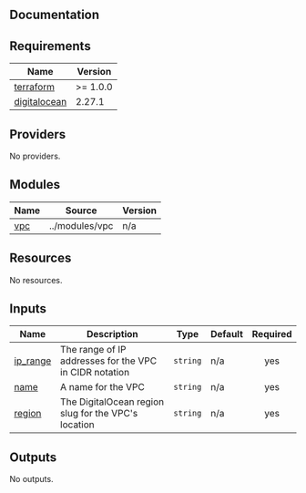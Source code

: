 ## Documentation

<!-- BEGINNING OF PRE-COMMIT-TERRAFORM DOCS HOOK -->

## Requirements

| Name                                                                              | Version  |
| --------------------------------------------------------------------------------- | -------- |
| <a name="requirement_terraform"></a> [terraform](#requirement_terraform)          | >= 1.0.0 |
| <a name="requirement_digitalocean"></a> [digitalocean](#requirement_digitalocean) | 2.27.1   |

## Providers

No providers.

## Modules

| Name                                         | Source         | Version |
| -------------------------------------------- | -------------- | ------- |
| <a name="module_vpc"></a> [vpc](#module_vpc) | ../modules/vpc | n/a     |

## Resources

No resources.

## Inputs

| Name                                                       | Description                                            | Type     | Default | Required |
| ---------------------------------------------------------- | ------------------------------------------------------ | -------- | ------- | :------: |
| <a name="input_ip_range"></a> [ip\_range](#input_ip_range) | The range of IP addresses for the VPC in CIDR notation | `string` | n/a     |   yes    |
| <a name="input_name"></a> [name](#input_name)              | A name for the VPC                                     | `string` | n/a     |   yes    |
| <a name="input_region"></a> [region](#input_region)        | The DigitalOcean region slug for the VPC's location    | `string` | n/a     |   yes    |

## Outputs

No outputs.

<!-- END OF PRE-COMMIT-TERRAFORM DOCS HOOK -->
